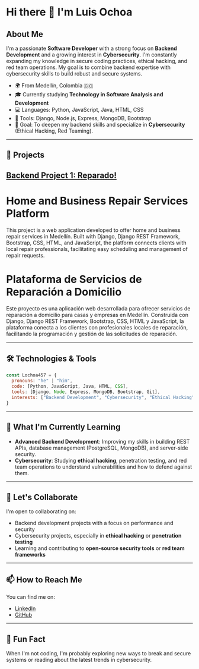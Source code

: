 # Hi there 👋 I'm Luis Ochoa

## About Me

I'm a passionate **Software Developer** with a strong focus on **Backend Development** and a growing interest in **Cybersecurity**. I'm constantly expanding my knowledge in secure coding practices, ethical hacking, and red team operations. My goal is to combine backend expertise with cybersecurity skills to build robust and secure systems.

- 🌍 From Medellín, Colombia 🇨🇴
- 🎓 Currently studying **Technology in Software Analysis and Development**
- 💻 Languages: Python, JavaScript, Java, HTML, CSS
- 🔧 Tools: Django, Node.js, Express, MongoDB, Bootstrap
- 🎯 Goal: To deepen my backend skills and specialize in **Cybersecurity** (Ethical Hacking, Red Teaming).

---

## 🚀 Projects

## [Backend Project 1: Reparado!](https://github.com/Lochoa457/reparadoAWS)

# Home and Business Repair Services Platform
This project is a web application developed to offer home and business repair services in Medellín. Built with Django, Django REST Framework, Bootstrap, CSS, HTML, and JavaScript, the platform connects clients with local repair professionals, facilitating easy scheduling and management of repair requests.

# Plataforma de Servicios de Reparación a Domicilio
Este proyecto es una aplicación web desarrollada para ofrecer servicios de reparación a domicilio para casas y empresas en Medellín. Construida con Django, Django REST Framework, Bootstrap, CSS, HTML y JavaScript, la plataforma conecta a los clientes con profesionales locales de reparación, facilitando la programación y gestión de las solicitudes de reparación.

---

## 🛠️ Technologies & Tools

```js
const Lochoa457 = {
  pronouns: "he" | "him",
  code: [Python, JavaScript, Java, HTML, CSS],
  tools: [Django, Node, Express, MongoDB, Bootstrap, Git],
  interests: ["Backend Development", "Cybersecurity", "Ethical Hacking", "Red Team"]
}
```

---

## 🌱 What I'm Currently Learning

- **Advanced Backend Development**: Improving my skills in building REST APIs, database management (PostgreSQL, MongoDB), and server-side security.
- **Cybersecurity**: Studying **ethical hacking**, penetration testing, and red team operations to understand vulnerabilities and how to defend against them.

---

## 🤝 Let's Collaborate

I'm open to collaborating on:

- Backend development projects with a focus on performance and security
- Cybersecurity projects, especially in **ethical hacking** or **penetration testing**
- Learning and contributing to **open-source security tools** or **red team frameworks**

---

## 📫 How to Reach Me

You can find me on:

- [LinkedIn](https://www.linkedin.com/in/l-ochoa)
- [GitHub](https://github.com/Lochoa457)

---

## 🌟 Fun Fact

When I'm not coding, I'm probably exploring new ways to break and secure systems or reading about the latest trends in cybersecurity.
